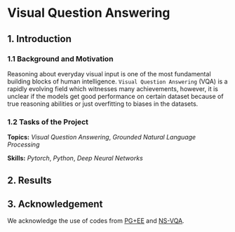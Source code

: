 # Visual Question Answering

## 1. Introduction

### 1.1 Background and Motivation

Reasoning about everyday visual input is one of the most fundamental building blocks of human intelligence. `Visual Question Answering` (VQA) is a rapidly evolving field which witnesses many achievements, however, it is unclear if the models get good performance on certain dataset because of true reasoning abilities or just overfitting to biases in the datasets.

### 1.2 Tasks of the Project



**Topics:** _Visual Question Answering_, _Grounded Natural Language Processing_

**Skills:** _Pytorch_, _Python_, _Deep Neural Networks_

## 2. Results

## 3. Acknowledgement

We acknowledge the use of codes from [PG+EE](https://github.com/facebookresearch/clevr-iep) and [NS-VQA](https://github.com/kexinyi/ns-vqa).
